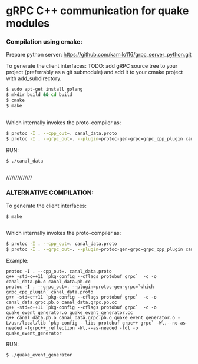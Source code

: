 # gRPC C++ communication for quake modules 
### Compilation using cmake:

Prepare python server:
https://github.com/kamilo116/grpc_server_python.git


To generate the client interfaces:
TODO:  add gRPC source tree to your project (preferrably as a git submodule) and add it to your cmake project with add_subdirectory.

```sh
$ sudo apt-get install golang
$ mkdir build && cd build
$ cmake
$ make
 
```
Which internally invokes the proto-compiler as:

```sh
$ protoc -I . --cpp_out=. canal_data.proto
$ protoc -I . --grpc_out=. --plugin=protoc-gen-grpc=grpc_cpp_plugin canal_data.proto
```
RUN:
```sh
$ ./canal_data
 
```


//////////////

### ALTERNATIVE COMPILATION:



To generate the client interfaces:

```sh
$ make 
 
```
Which internally invokes the proto-compiler as:

```sh
$ protoc -I . --cpp_out=. canal_data.proto
$ protoc -I . --grpc_out=. --plugin=protoc-gen-grpc=grpc_cpp_plugin canal_data.proto
```
Example:
```
protoc -I . --cpp_out=. canal_data.proto
g++ -std=c++11 `pkg-config --cflags protobuf grpc`  -c -o canal_data.pb.o canal_data.pb.cc
protoc -I . --grpc_out=. --plugin=protoc-gen-grpc=`which grpc_cpp_plugin` canal_data.proto
g++ -std=c++11 `pkg-config --cflags protobuf grpc`  -c -o canal_data.grpc.pb.o canal_data.grpc.pb.cc
g++ -std=c++11 `pkg-config --cflags protobuf grpc`  -c -o quake_event_generator.o quake_event_generator.cc
g++ canal_data.pb.o canal_data.grpc.pb.o quake_event_generator.o -L/usr/local/lib `pkg-config --libs protobuf grpc++ grpc` -Wl,--no-as-needed -lgrpc++_reflection -Wl,--as-needed -ldl -o quake_event_generator
```

RUN:
```sh
$ ./quake_event_generator
 
```
